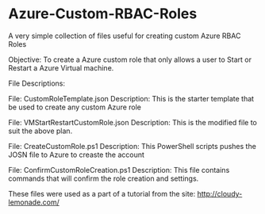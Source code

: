 # Azure-Custom-RBAC-Roles
A very simple collection of files useful for creating custom Azure RBAC Roles

Objective: To create a Azure custom role that only allows a user to Start or Restart a Azure Virtual machine.

File Descriptions:

File: CustomRoleTemplate.json
Description: This is the starter template that be used to create any custom Azure role

File: VMStartRestartCustomRole.json
Description: This is the modified file to suit the above plan.

File: CreateCustomRole.ps1
Description: This PowerShell scripts pushes the JOSN file to Azure to creaste the account

File: ConfirmCustomRoleCreation.ps1
Description: This file contains commands that will confirm the role creation and settings.


These files were used as a part of a tutorial from the site: http://cloudy-lemonade.com/
